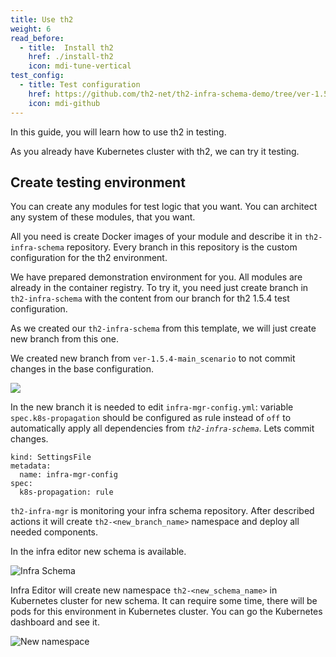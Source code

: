```yaml
---
title: Use th2
weight: 6
read_before:
  - title:  Install th2
    href: ./install-th2
    icon: mdi-tune-vertical
test_config:
  - title: Test configuration
    href: https://github.com/th2-net/th2-infra-schema-demo/tree/ver-1.5.4-main_scenario
    icon: mdi-github
---
```


In this guide, you will learn how to use th2 in testing.

<!--more-->

As you already have Kubernetes cluster with th2, we can try it testing.

## Create testing environment

You can create any modules for test logic that you want. You can architect any system of these modules, that you want. 

All you need is create Docker images of your module and describe it in `th2-infra-schema` repository. Every branch in this repository is the custom configuration for the th2 environment. 

We have prepared demonstration environment for you. All modules are already in the container registry. To try it, you need just create branch in `th2-infra-schema` with the content from our branch for th2 1.5.4 test configuration.

<recommendations :items="test_config"></recommendations>

As we created our `th2-infra-schema` from this template, we will just create new branch from this one.

We created new branch from `ver-1.5.4-main_scenario` to not commit changes in
the base configuration.

![](/img/getting-started/th2-infra-schema/git-based/create-branch.png)

In the new branch it is needed to edit `infra-mgr-config.yml`: variable `spec.k8s-propagation` should be configured as rule
instead of `off` to automatically apply all dependencies from _`th2-infra-schema`_. Lets commit changes.

```yml[infra-mgr-config.yml]
kind: SettingsFile
metadata:
  name: infra-mgr-config
spec:
  k8s-propagation: rule
```


`th2-infra-mgr` is monitoring your infra schema repository.
After described actions it will create `th2-<new_branch_name>` namespace and deploy all needed components.

In the infra editor new schema is available.

![Infra Schema](/img/getting-started/th2-infra-schema/git-based/infra-schema.png)

Infra Editor will create new namespace `th2-<new_schema_name>` in Kubernetes cluster for new schema.
It can require some time, there will be pods for this environment in Kubernetes cluster. You can go the Kubernetes dashboard and see it.

![New namespace](/img/getting-started/th2-infra-schema/git-based/new-namespace.png)

